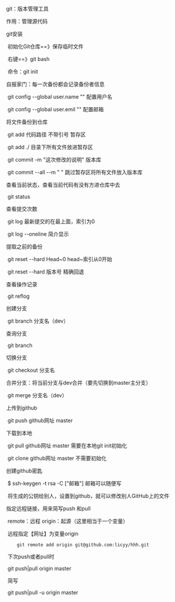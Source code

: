 git：版本管理工具

作用：管理源代码

git安装

​	初始化Git仓库==》保存临时文件

​			右键==》git bash

​			命令：git	 init

自报家门：每一次备份都会记录备份者信息

​		git 	config 	--global 	user.name    "" 	配置用户名

​		git 	config	 --global 	user.emil       "" 	 配置邮箱

将文件备份到仓库

​		git	add 	代码路径    不带引号	暂存区

​		git	add	./	目录下所有文件放进暂存区

​		git	 commit	-m	"这次修改的说明"	版本库

​		git	commit	--all   --m	" " 	跳过暂存区将所有文件放入版本库

查看当前状态，查看当前代码有没有方进仓库中去

​		git 	status        

查看提交次数

​		git	log			最新提交的在最上面，索引为0

​		git	log	--oneline	简介显示

提取之前的备份

​		git	reset	--hard	Head~0	head~索引从0开始

​		git	reset	--hard	版本号	精确回退

查看操作记录

​		git	reflog



创建分支

​		git 	branch	分支名（dev）

查询分支

​		git	branch

切换分支

​		git	checkout	分支名

合并分支：将当前分支与dev合并（要先切换到master主分支）

​		git	merge	分支名（dev）



上传到github

​		git	push	github网址	master

下载到本地

​		git	pull	github网址	master			需要在本地git init初始化

​		git	clone	github网址	master 		不需要初始化

创建github密匙

​		$ ssh-keygen -t rsa -C ["邮箱"]		邮箱可以随便写

​		将生成的公钥给别人，设置到github，就可以修改别人GitHub上的文件



指定远程链接，用来简写push 和pull

​		remote：远程		origin：起源（这里相当于一个变量）

​		远程指定【网址】为变量origin

```
	git remote add origin git@github.com:licyy/hhh.git
```

​		下次push或者pull时

​		git	push|pull	origin	master

​		简写

​		git	push|pull	-u	origin	master


